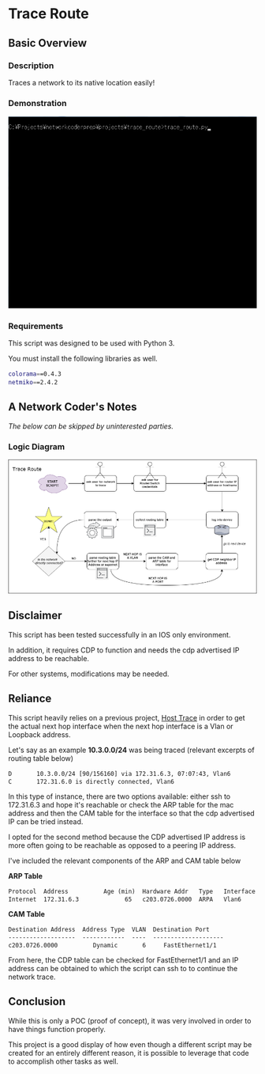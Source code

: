 # Trace Route

## Basic Overview

### Description

Traces a network to its native location easily!

### Demonstration

![](https://github.com/syedur-rahman/networkcoder/blob/master/images/trace_route.gif)

### Requirements

This script was designed to be used with Python 3.

You must install the following libraries as well.

```bash
colorama==0.4.3
netmiko==2.4.2
```

## A Network Coder's Notes

*The below can be skipped by uninterested parties.*

### Logic Diagram

![](https://github.com/syedur-rahman/networkcoder/blob/master/images/trace_route.png)

## Disclaimer
This script has been tested successfully in an IOS only environment.

In addition, it requires CDP to function and needs the cdp advertised IP address to be reachable.

For other systems, modifications may be needed.

## Reliance
This script heavily relies on a previous project, [Host Trace](https://github.com/syedur-rahman/networkcoder/blob/master/projects/host_trace) in order to get the actual next hop interface when the next hop interface is a Vlan or Loopback address.

Let's say as an example **10.3.0.0/24** was being traced (relevant excerpts of routing table below)

```
D       10.3.0.0/24 [90/156160] via 172.31.6.3, 07:07:43, Vlan6
C       172.31.6.0 is directly connected, Vlan6
```

In this type of instance, there are two options available: either ssh to 172.31.6.3 and hope it's reachable or check the ARP table for the mac address and then the CAM table for the interface so that the cdp advertised IP can be tried instead.

I opted for the second method because the CDP advertised IP address is more often going to be reachable as opposed to a peering IP address.

I've included the relevant components of the ARP and CAM table below

**ARP Table**
```
Protocol  Address          Age (min)  Hardware Addr   Type   Interface
Internet  172.31.6.3             65   c203.0726.0000  ARPA   Vlan6
```

**CAM Table**
```
Destination Address  Address Type  VLAN  Destination Port
-------------------  ------------  ----  --------------------
c203.0726.0000          Dynamic       6     FastEthernet1/1
```

From here, the CDP table can be checked for FastEthernet1/1 and an IP address can be obtained to which the script can ssh to to continue the network trace.

## Conclusion
While this is only a POC (proof of concept), it was very involved in order to have things function properly.

This project is a good display of how even though a different script may be created for an entirely different reason, it is possible to leverage that code to accomplish other tasks as well.



